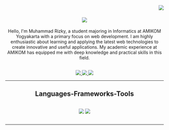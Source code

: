 <img align="right" src="https://visitor-badge.laobi.icu/badge?page_id=rizkyjackbar.rizkyjackbar" />

<h1 align="center">
    <img src="https://readme-typing-svg.herokuapp.com/?font=Righteous&size=35&center=true&vCenter=true&width=500&height=70&duration=4000&lines=Hi+Everyone!+👋;+I'm+Muhammad+Rizky!;" />
</h1>

<p align="center">
    Hello, I'm Muhammad Rizky, a student majoring in Informatics at AMIKOM Yogyakarta with a primary focus on web development. I am highly enthusiastic about learning and applying the latest web technologies to create innovative and useful applications. My academic experience at AMIKOM has equipped me with deep knowledge and practical skills in this field.
</p> 
<br/>

<div align="center">

 </div>
 
<div align="center"> 
  <a href="mailto:muhamadrizky62020@gmail.com">
    <img src="https://img.shields.io/badge/Gmail-333333?style=for-the-badge&logo=gmail&logoColor=red" />
  </a>
  <a href="https://www.linkedin.com/in/muhammad-rizky-842606218/" target="_blank">
    <img src="https://img.shields.io/badge/LinkedIn-0077B5?style=for-the-badge&logo=linkedin&logoColor=white" target="_blank" />
  </a>
  <a href="https://rizkyjackbar.com" target="_blank">
     <img src="https://img.shields.io/badge/website-000000?style=for-the-badge&logo=About.me&logoColor=white" target="_blank" /> 
  </a>
</div>

 <hr/>
 
<h2 align="center">Languages-Frameworks-Tools</h2>
<br/>
<div align="center">
    <img src="https://skillicons.dev/icons?i=html,css,javascript,bootstrap,tailwind,vscode,github,figma" />
    <img src="https://skillicons.dev/icons?i=react,vite,express,mysql,npm,postman" /><br>
</div>

<br/>
<hr/>
